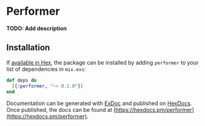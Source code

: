 # Performer

**TODO: Add description**

## Installation

If [available in Hex](https://hex.pm/docs/publish), the package can be installed
by adding `performer` to your list of dependencies in `mix.exs`:

```elixir
def deps do
  [{:performer, "~> 0.1.0"}]
end
```

Documentation can be generated with [ExDoc](https://github.com/elixir-lang/ex_doc)
and published on [HexDocs](https://hexdocs.pm). Once published, the docs can
be found at [https://hexdocs.pm/performer](https://hexdocs.pm/performer).

